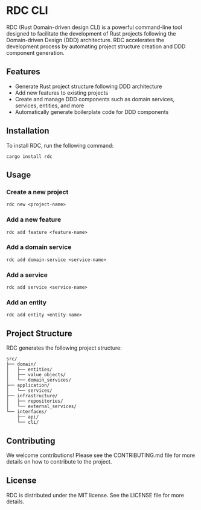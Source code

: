 # RDC CLI

RDC (Rust Domain-driven design CLI) is a powerful command-line tool designed to facilitate the development of Rust projects following the Domain-driven Design (DDD) architecture. RDC accelerates the development process by automating project structure creation and DDD component generation.

## Features

- Generate Rust project structure following DDD architecture
- Add new features to existing projects
- Create and manage DDD components such as domain services, services, entities, and more
- Automatically generate boilerplate code for DDD components

## Installation

To install RDC, run the following command:

```
cargo install rdc
```

## Usage

### Create a new project

```
rdc new <project-name>
```

### Add a new feature

```
rdc add feature <feature-name>
```

### Add a domain service

```
rdc add domain-service <service-name>
```

### Add a service

```
rdc add service <service-name>
```

### Add an entity

```
rdc add entity <entity-name>
```

## Project Structure

RDC generates the following project structure:

```
src/
├── domain/
│   ├── entities/
│   ├── value_objects/
│   └── domain_services/
├── application/
│   └── services/
├── infrastructure/
│   ├── repositories/
│   └── external_services/
└── interfaces/
    ├── api/
    └── cli/
```

## Contributing

We welcome contributions! Please see the CONTRIBUTING.md file for more details on how to contribute to the project.

## License

RDC is distributed under the MIT license. See the LICENSE file for more details.
